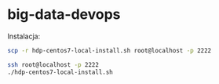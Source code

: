 # big-data-devops

Instalacja:
~~~bash
scp -r hdp-centos7-local-install.sh root@localhost -p 2222

ssh root@localhost -p 2222
./hdp-centos7-local-install.sh
~~~
